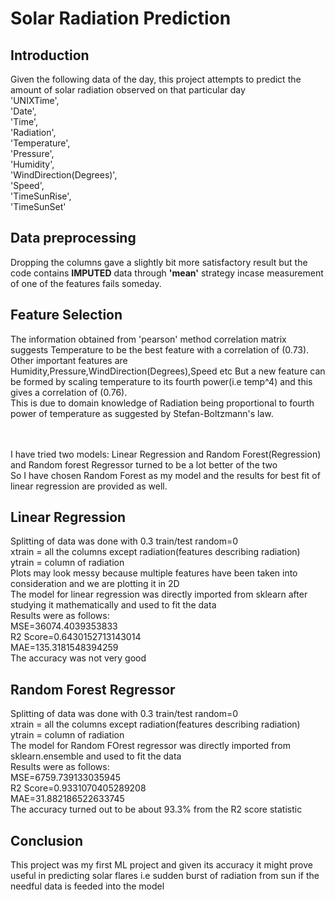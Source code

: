 # Solar Radiation Prediction

## Introduction
Given the following data of the day, this project attempts to predict the amount of solar radiation observed on that particular day<br>
'UNIXTime',<br>
'Date',<br>
'Time',<br>
'Radiation',<br>
'Temperature',<br>
'Pressure', <br>
'Humidity',<br> 
'WindDirection(Degrees)',<br> 
'Speed',<br>
'TimeSunRise',<br>
'TimeSunSet'<br>

## Data preprocessing
Dropping the columns gave a slightly bit more satisfactory result but the code contains <b>IMPUTED</b> data through <b>'mean'</b> strategy incase measurement of one of the features fails someday.

## Feature Selection
The information obtained from 'pearson' method correlation matrix suggests Temperature to be the best feature with a correlation of (0.73).<br>
Other important features are Humidity,Pressure,WindDirection(Degrees),Speed etc
But a new feature can be formed by scaling temperature to its fourth power(i.e temp^4) and this gives a correlation of (0.76).<br>
This is due to domain knowledge of Radiation being proportional to fourth power of temperature as suggested by Stefan-Boltzmann's law.<br><br><br>


I have tried two models: Linear Regression and Random Forest(Regression) and Random forest Regressor turned to be a lot better of the two  <br>
So I have chosen Random Forest as my model and the results for best fit of linear regression are provided as well.

## Linear Regression
Splitting of data was done with 0.3 train/test random=0<br>
xtrain = all the columns except radiation(features describing radiation)<br>
ytrain = column of radiation<br>
Plots may look messy because multiple features have been taken into consideration and we are plotting it in 2D<br>
The model for linear regression was directly imported from sklearn after studying it mathematically and used to fit the data<br>
Results were as follows:<br>
MSE=36074.4039353833<br>
R2 Score=0.6430152713143014<br>
MAE=135.3181548394259<br>
The accuracy was not very good 

## Random Forest Regressor
Splitting of data was done with 0.3 train/test random=0<br>
xtrain = all the columns except radiation(features describing radiation)<br>
ytrain = column of radiation<br>
The model for Random FOrest regressor was directly imported from sklearn.ensemble and used to fit the data<br>
Results were as follows:<br>
MSE=6759.739133035945<br>
R2 Score=0.9331070405289208<br>
MAE=31.882186522633745<br>
The accuracy turned out to be about 93.3% from the R2 score statistic

## Conclusion
This project was my first ML project and given its accuracy it might prove useful in predicting solar flares i.e sudden burst of radiation from sun if the needful data is feeded into the model<br> 
